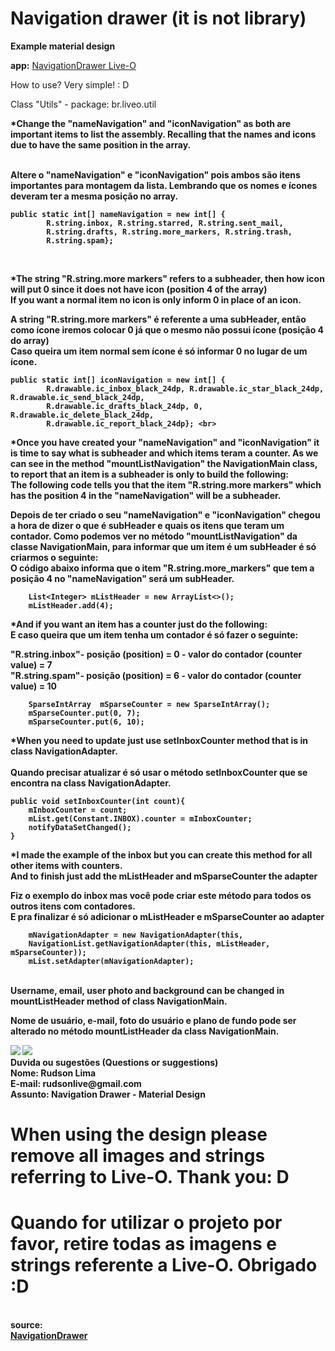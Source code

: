 Navigation drawer (it is not library)
===============================

<b>Example material design</b>

<b>app:</b> <a href="https://play.google.com/store/apps/details?id=br.liveo.navigationliveo" target="_blank">NavigationDrawer Live-O</a>

How to use? Very simple! : D

Class "Utils" - package: br.liveo.util <br>

<b>*Change the "nameNavigation" and "iconNavigation" as both are important items to list the assembly. Recalling that the names and icons due to have the same position in the array.</br> <br>

<b>Altere o "nameNavigation" e "iconNavigation" pois ambos são itens importantes para montagem da lista. Lembrando que os nomes e ícones deveram ter a mesma posição no array.</b> <br>

    public static int[] nameNavigation = new int[] {
            R.string.inbox, R.string.starred, R.string.sent_mail,
            R.string.drafts, R.string.more_markers, R.string.trash,
            R.string.spam}; 
<br>

<b>*The string "R.string.more markers" refers to a subheader, then how icon will put 0 since it does not have icon (position 4 of the array)</b> <br>
<b>If you want a normal item no icon is only inform 0 in place of an icon. </b> <br>

<b>A string "R.string.more markers" é referente a uma subHeader, então como ícone iremos colocar 0 já que o mesmo não possui ícone (posição 4 do array) </b> <br>
<b>Caso queira um item normal sem ícone é só informar 0 no lugar de um ícone. </b> <br>

	public static int[] iconNavigation = new int[] {
            R.drawable.ic_inbox_black_24dp, R.drawable.ic_star_black_24dp, R.drawable.ic_send_black_24dp,
            R.drawable.ic_drafts_black_24dp, 0, R.drawable.ic_delete_black_24dp, 
            R.drawable.ic_report_black_24dp}; <br>

<b>*Once you have created your "nameNavigation" and "iconNavigation" it is time to say what is subheader and which items teram a counter.</b>
<b>As we can see in the method "mountListNavigation" the NavigationMain class, to report that an item is a subheader is only to build the following: </b> <br>
<b>The following code tells you that the item "R.string.more markers" which has the position 4 in the "nameNavigation" will be a subheader. </b> <br>

<b>Depois de ter criado o seu "nameNavigation" e "iconNavigation" chegou a hora de dizer o que é subHeader e quais os itens que teram um contador.</b>
<b>Como podemos ver no método "mountListNavigation" da classe NavigationMain, para informar que um item é um subHeader é só criarmos o seguinte: </b> <br>
<b>O código abaixo informa que o item "R.string.more_markers" que tem a posição 4 no "nameNavigation" será um subHeader. </b> <br>

        List<Integer> mListHeader = new ArrayList<>();
        mListHeader.add(4); 

<b>*And if you want an item has a counter just do the following: </b> <br>
<b>E caso queira que um item tenha um contador é só fazer o seguinte: </b> <br>

"R.string.inbox"- posição (position)  = 0 - valor do contador (counter value) = 7 <br>
"R.string.spam"- posição (position) = 6 - valor do contador (counter value) = 10

        SparseIntArray  mSparseCounter = new SparseIntArray();
        mSparseCounter.put(0, 7);
        mSparseCounter.put(6, 10);
        
<b>*When you need to update just use setInboxCounter method that is in class NavigationAdapter. </b> <br>        
<b>Quando precisar atualizar é só usar o método setInboxCounter que se encontra na class NavigationAdapter. </b> <br>

	public void setInboxCounter(int count){
		mInboxCounter = count;
		mList.get(Constant.INBOX).counter = mInboxCounter;
		notifyDataSetChanged();
	}

<b>*I made the example of the inbox but you can create this method for all other items with counters. </b> <br>
<b>And to finish just add the mListHeader and mSparseCounter the adapter </b> <br>

<b>Fiz o exemplo do inbox mas você pode criar este método para todos os outros itens com contadores. </b> <br>
<b>E pra finalizar é só adicionar o mListHeader e mSparseCounter ao adapter </b> <br>

        mNavigationAdapter = new NavigationAdapter(this, 
        NavigationList.getNavigationAdapter(this, mListHeader, mSparseCounter));
        mList.setAdapter(mNavigationAdapter);
<br>
<b>Username, email, user photo and background can be changed in mountListHeader method of class NavigationMain. </b> <br>

<b>Nome de usuário, e-mail, foto do usuário e plano de fundo pode ser alterado no método mountListHeader da class NavigationMain. </b> <br>

<img src="https://raw.githubusercontent.com/rudsonlive/NavigationDrawer-MaterialDesign/master/Screenshot/Screenshot_01.png"> 

<img src="https://raw.githubusercontent.com/rudsonlive/NavigationDrawer-MaterialDesign/master/Screenshot/Screenshot_02.png"> 

<br>
<b>Duvida ou sugestões (Questions or suggestions)</b> <br>
Nome: Rudson Lima <br>
E-mail: rudsonlive@gmail.com<br>
Assunto: Navigation Drawer - Material Design
<br>

When using the design please remove all images and strings referring to Live-O. Thank you: D <br>
=================================================================================================

Quando for utilizar o projeto por favor, retire todas as imagens e strings referente a Live-O. Obrigado :D
==========================================================================================================
<br>
source:<br> 
<a href="http://www.google.com/design/spec/patterns/navigation-drawer.html" target="_blank">NavigationDrawer</a>
